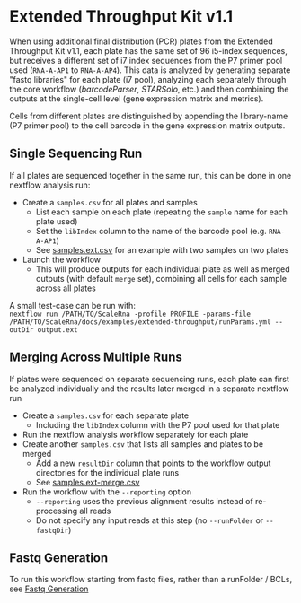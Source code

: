 # Extended Throughput Kit v1.1

When using additional final distribution (PCR) plates from the Extended Throughput Kit v1.1, each plate has the same set of 96 i5-index sequences, but receives a different set of i7 index sequences from the P7 primer pool used (`RNA-A-AP1` to `RNA-A-AP4`). This data is analyzed by generating separate "fastq libraries" for each plate (i7 pool), analyzing each separately through the core workflow (_barcodeParser_, _STARSolo_, etc.) and then combining the outputs at the single-cell level (gene expression matrix and metrics).

Cells from different plates are distinguished by appending the library-name (P7 primer pool) to the cell barcode in the gene expression matrix outputs.

## Single Sequencing Run
If all plates are sequenced together in the same run, this can be done in one nextflow analysis run:
* Create a `samples.csv` for all plates and samples
    * List each sample on each plate (repeating the `sample` name for each plate used)
    * Set the `libIndex` column to the name of the barcode pool (e.g. `RNA-A-AP1`)
    * See [samples.ext.csv](examples/extended-throughput/samples.ext.csv) for an example with two samples on two plates
* Launch the workflow
    * This will produce outputs for each individual plate as well as merged outputs (with default `merge` set), combining all cells for each sample across all plates

A small test-case can be run with: \
`nextflow run /PATH/TO/ScaleRna -profile PROFILE -params-file /PATH/TO/ScaleRna/docs/examples/extended-throughput/runParams.yml --outDir output.ext`

## Merging Across Multiple Runs
If plates were sequenced on separate sequencing runs, each plate can first be analyzed individually and the results later merged in a separate nextflow run
* Create a `samples.csv` for each separate plate
    * Including the `libIndex` column with the P7 pool used for that plate
* Run the nextflow analysis workflow separately for each plate
* Create another `samples.csv` that lists all samples and plates to be merged
    * Add a new `resultDir` column that points to the workflow output directories for the individual plate runs
    * See [samples.ext-merge.csv](examples/extended-throughput/samples.ext-merge.csv)
* Run the workflow with the `--reporting` option
    * `--reporting` uses the previous alignment results instead of re-processing all reads
    * Do not specify any input reads at this step (no `--runFolder` or `--fastqDir`)

## Fastq Generation
To run this workflow starting from fastq files, rather than a runFolder / BCLs, see [Fastq Generation](fastqGeneration.md)
